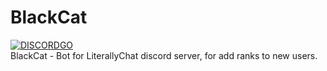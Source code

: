 # BlackCat
[![DISCORDGO](https://img.shields.io/badge/discord-whippytools-738bd7.svg?style=flat)](https://github.com/bwmarrin/discordgo)  
BlackCat - Bot for LiterallyChat discord server, for add ranks to new users.
